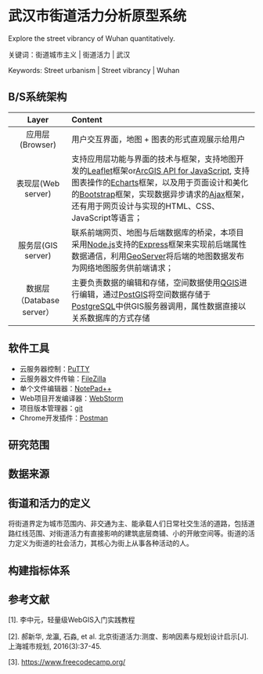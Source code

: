 # 武汉市街道活力分析原型系统

Explore the street vibrancy of Wuhan quantitatively.

关键词：街道城市主义 | 街道活力 | 武汉

Keywords: Street urbanism | Street vibrancy | Wuhan

## B/S系统架构

| Layer | Content |
|:-------:|:------|
| 应用层(Browser) | 用户交互界面，地图 + 图表的形式直观展示给用户 |
| 表现层(Web server) | 支持应用层功能与界面的技术与框架，支持地图开发的[Leaflet](https://leafletjs.com/)框架or[ArcGIS API for JavaScript](https://developers.arcgis.com/javascript/), 支持图表操作的[Echarts](https://www.echartsjs.com/zh/index.html)框架，以及用于页面设计和美化的[Bootstrap](https://getbootstrap.com/)框架，实现数据异步请求的[Ajax](https://zh.wikipedia.org/wiki/AJAX)框架，还有用于网页设计与实现的HTML、CSS、JavaScript等语言； |
| 服务层(GIS server) | 联系前端网页、地图与后端数据库的桥梁，本项目采用[Node.js](https://nodejs.org/en/)支持的[Express](https://expressjs.com/)框架来实现前后端属性数据通信，利用[GeoServer](http://geoserver.org/)将后端的地图数据发布为网络地图服务供前端请求； |
| 数据层（Database server） | 主要负责数据的编辑和存储，空间数据使用[QGIS](https://qgis.org/en/site/)进行编辑，通过[PostGIS](https://postgis.net/)将空间数据存储于[PostgreSQL](https://www.postgresql.org/)中供GIS服务器调用，属性数据直接以关系数据库的方式存储 |

## 软件工具

* 云服务器控制：[PuTTY](https://www.putty.org/)
* 云服务器文件传输：[FileZilla](https://filezilla-project.org/)
* 单个文件编辑器：[NotePad++](https://notepad-plus-plus.org/)
* Web项目开发编译器：[WebStorm](https://www.jetbrains.com/webstorm/)
* 项目版本管理器：[git](https://www.git-scm.com/)
* Chrome开发插件：[Postman](https://www.getpostman.com/)

## 研究范围

## 数据来源

## 街道和活力的定义
  将街道界定为城市范围内、非交通为主、能承载人们日常社交生活的道路，包括道路红线范围、对街道活力有直接影响的建筑底层商铺、小的开敞空间等。街道的活力定义为街道的社会活力，其核心为街上从事各种活动的人。

## 构建指标体系

## 参考文献
[1]. 李中元，轻量级WebGIS入门实践教程

[2]. 郝新华, 龙瀛, 石淼, et al. 北京街道活力:测度、影响因素与规划设计启示[J]. 上海城市规划, 2016(3):37-45.

[3]. https://www.freecodecamp.org/

